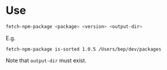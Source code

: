 # Use

```bash
fetch-npm-package <package> <version> <output-dir>
```

E.g.

```
fetch-npm-package is-sorted 1.0.5 /Users/bep/dev/packages
```

Note that `output-dir` must exist.
